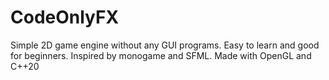 # CodeOnlyFX

Simple 2D game engine without any GUI programs. Easy to learn and good for beginners. Inspired by monogame and SFML.
Made with OpenGL and C++20
